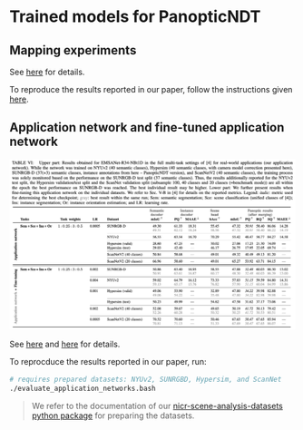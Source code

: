 # Trained models for PanopticNDT

## Mapping experiments
See [here](../README.md#mapping-experiments) for details.

To reproduce the results reported in our paper, follow the instructions given 
[here](../README.md#reproduce-reported-emsanet-results).

## Application network and fine-tuned application network
<img src="../doc/application_model_results.png" width="800" />

See [here](../README.md#application-network) and [here](../README.md#fine-tuned-application-network)
for details.

To reprocduce the results reported in our paper, run:
```bash
# requires prepared datasets: NYUv2, SUNRGBD, Hypersim, and ScanNet
./evaluate_application_networks.bash
```

> We refer to the documentation of our [nicr-scene-analysis-datasets python package](https://github.com/TUI-NICR/nicr-scene-analysis-datasets/tree/v0.6.0/nicr_scene_analysis_datasets/datasets/scannet) for preparing the datasets.
